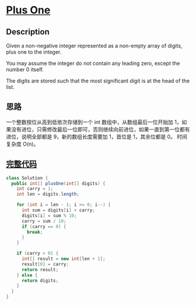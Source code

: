 # [Plus One][title]

## Description

Given a non-negative integer represented as a non-empty array of digits, plus one to the integer.

You may assume the integer do not contain any leading zero, except the number 0 itself.

The digits are stored such that the most significant digit is at the head of the list.

## 思路
一个整数按位从高到低依次存储到一个 int 数组中，从数组最后一位开始加 1，如果没有进位，只需修改最后一位即可，否则继续向前进位，如果一直到第一位都有进位，说明全部都是 9，新的数组长度需要加 1，首位是 1，其余位都是 0。
时间复杂度 O(n)。

## [完整代码][src]

```java
class Solution {
  public int[] plusOne(int[] digits) {
    int carry = 1;
    int len = digits.length;

    for (int i = len - 1; i >= 0; i--) {
      int sum = digits[i] + carry;
      digits[i] = sum % 10;
      carry = sum / 10;
      if (carry == 0) {
        break;
      }
    }

    if (carry > 0) {
      int[] result = new int[len + 1];
      result[0] = carry;
      return result;
    } else {
      return digits;
    }
  }
}
```

[title]: https://leetcode.com/problems/plus-one
[src]: https://github.com/andavid/leetcode-java/blob/master/src/com/andavid/leetcode/_066/Solution.java
